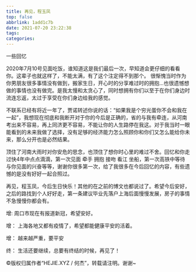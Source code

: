 ```yaml
---
title: 再见，程玉凤
top: false
abbrlink: 1add1c7b
date: 2021-07-20 23:22:38
tags:
categories:
---
```


一些回忆

<!-- more -->

2020年7月10号见面吃饭，谁知道这是我们最后一次，早知道会更仔细的看看你。这辈子也就这样了，不能太满，有了这个注定得不到那个。
很惭愧当时作为你男朋友很多事情没有做到，搬家生日，开心时的分享难过时的拥抱...也很遗憾想做的事情也没有做完。是我太慢和太贪心了，同时想拥有你们以至于在你们身边时流连忘返，太过于享受在你们身边给我的感觉。

不联系已经有将近一年了，贾诺转述你说的话：“如果我是个穷光蛋你不会和我在一起”，我想现在彻底和我断开对于你的今后是正确的，省的与我有牵连，从河南考出来不容易，再上同济更不容易，不能让你的人生路停在我这。对于我当时一眼能看到的未来我做了选择，没有足够的经济能力怎么照顾你和你们又怎么能给你未来，那么分开也是必然结果。

顶住了河南大雨时对你安危的思念，也顶住了想你时心里的难过不舍。回忆和你走过快4年中点点滴滴，第一次见面 牵手 拥抱 接吻 看江 坐船，第一次高铁中等待与你见面的兴奋等等，谢谢你很多第一次，给了我很多在今后回忆的内容，有些遗憾的是没有好好一起合照过。

再见，程玉凤，今后生日快乐！其他的在之前的博文也都说过了。希望今后安好，之后的路找到个人好好走，第一条建议毕业先落户上海后面慢慢发展，房子的事情不急慢慢你都会有。

增:
周口市现在有报道新冠，希望安好。

增：
上海各地又都有疫情了，希望都能健康平安的活着。

增：
越来越严重，要平安

终：
生活还要继续，总要有终结的时候，再见了！

©版权归属作者“HEJIE.XYZ / 何杰”，转载请注明。谢谢~
